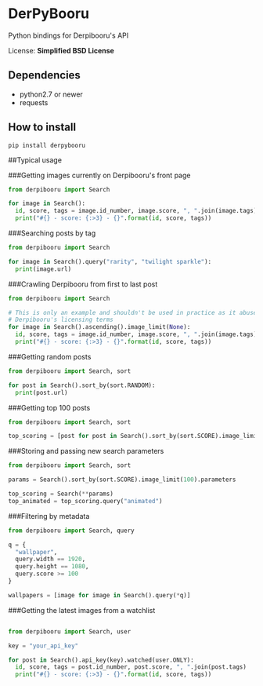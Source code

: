 # DerPyBooru

Python bindings for Derpibooru's API

License: **Simplified BSD License**

## Dependencies

- python2.7 or newer
- requests

## How to install

    pip install derpybooru

##Typical usage

###Getting images currently on Derpibooru's front page

```python
from derpibooru import Search

for image in Search():
  id, score, tags = image.id_number, image.score, ", ".join(image.tags)
  print("#{} - score: {:>3} - {}".format(id, score, tags))
```

###Searching posts by tag

```python
from derpibooru import Search

for image in Search().query("rarity", "twilight sparkle"):
  print(image.url)
```

###Crawling Derpibooru from first to last post

```python
from derpibooru import Search

# This is only an example and shouldn't be used in practice as it abuses
# Derpibooru's licensing terms
for image in Search().ascending().image_limit(None):
  id, score, tags = image.id_number, image.score, ", ".join(image.tags)
  print("#{} - score: {:>3} - {}".format(id, score, tags))
```

###Getting random posts

```python
from derpibooru import Search, sort

for post in Search().sort_by(sort.RANDOM):
  print(post.url)
```

###Getting top 100 posts
```python
from derpibooru import Search, sort

top_scoring = [post for post in Search().sort_by(sort.SCORE).image_limit(100)]
```

###Storing and passing new search parameters

```python
from derpibooru import Search, sort

params = Search().sort_by(sort.SCORE).image_limit(100).parameters

top_scoring = Search(**params)
top_animated = top_scoring.query("animated")
```

###Filtering by metadata

```python
from derpibooru import Search, query

q = {
  "wallpaper",
  query.width == 1920,
  query.height == 1080,
  query.score >= 100
}

wallpapers = [image for image in Search().query(*q)]
```
###Getting the latest images from a watchlist

```python

from derpibooru import Search, user

key = "your_api_key"

for post in Search().api_key(key).watched(user.ONLY):
  id, score, tags = post.id_number, post.score, ", ".join(post.tags)
  print("#{} - score: {:>3} - {}".format(id, score, tags))

